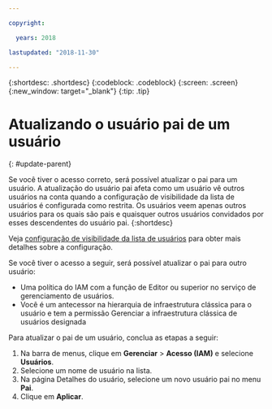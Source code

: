 ```yaml
---

copyright:

  years: 2018

lastupdated: "2018-11-30"

---
```


{:shortdesc: .shortdesc}
{:codeblock: .codeblock}
{:screen: .screen}
{:new_window: target="_blank"}
{:tip: .tip}

# Atualizando o usuário pai de um usuário
{: #update-parent}

Se você tiver o acesso correto, será possível atualizar o pai para um usuário. A atualização do usuário pai afeta como um usuário vê outros usuários na conta quando a configuração de visibilidade da lista de usuários é configurada como restrita. Os usuários veem apenas outros usuários para os quais são pais e quaisquer outros usuários convidados por esses descendentes do usuário pai.
{:shortdesc}

Veja [configuração de visibilidade da lista de usuários](/docs/iam/userlist.html#userlistview) para obter mais detalhes sobre a configuração.

Se você tiver o acesso a seguir, será possível atualizar o pai para outro usuário:

* Uma política do IAM com a função de Editor ou superior no serviço de gerenciamento de usuários.
* Você é um antecessor na hierarquia de infraestrutura clássica para o usuário e tem a permissão Gerenciar a infraestrutura clássica de usuários designada


Para atualizar o pai de um usuário, conclua as etapas a seguir:

1. Na barra de menus, clique em **Gerenciar** &gt; **Acesso (IAM)** e selecione **Usuários**.  
2. Selecione um nome de usuário na lista.
3. Na página Detalhes do usuário, selecione um novo usuário pai no menu **Pai**.
4. Clique em **Aplicar**.
